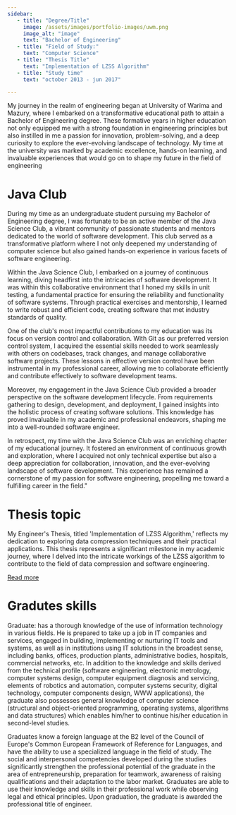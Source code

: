 ```yaml
---
sidebar:
   - title: "Degree/Title"
     image: /assets/images/portfolio-images/uwm.png
     image_alt: "image"
     text: "Bachelor of Engineering"
   - title: "Field of Study:"
     text: "Computer Science"
   - title: "Thesis Title"
     text: "Implementation of LZSS Algorithm"
   - title: "Study time"
     text: "october 2013 - jun 2017"

---
```


My journey in the realm of engineering began at University of Warima and Mazury, where I embarked on a transformative educational path to attain a Bachelor of Engineering degree. These formative years in higher education not only equipped me with a strong foundation in engineering principles but also instilled in me a passion for innovation, problem-solving, and a deep curiosity to explore the ever-evolving landscape of technology. My time at the university was marked by academic excellence, hands-on learning, and invaluable experiences that would go on to shape my future in the field of engineering

# Java Club

During my time as an undergraduate student pursuing my Bachelor of Engineering degree, I was fortunate to be an active member of the Java Science Club, a vibrant community of passionate students and mentors dedicated to the world of software development. This club served as a transformative platform where I not only deepened my understanding of computer science but also gained hands-on experience in various facets of software engineering.

Within the Java Science Club, I embarked on a journey of continuous learning, diving headfirst into the intricacies of software development. It was within this collaborative environment that I honed my skills in unit testing, a fundamental practice for ensuring the reliability and functionality of software systems. Through practical exercises and mentorship, I learned to write robust and efficient code, creating software that met industry standards of quality.

One of the club's most impactful contributions to my education was its focus on version control and collaboration. With Git as our preferred version control system, I acquired the essential skills needed to work seamlessly with others on codebases, track changes, and manage collaborative software projects. These lessons in effective version control have been instrumental in my professional career, allowing me to collaborate efficiently and contribute effectively to software development teams.

Moreover, my engagement in the Java Science Club provided a broader perspective on the software development lifecycle. From requirements gathering to design, development, and deployment, I gained insights into the holistic process of creating software solutions. This knowledge has proved invaluable in my academic and professional endeavors, shaping me into a well-rounded software engineer.

In retrospect, my time with the Java Science Club was an enriching chapter of my educational journey. It fostered an environment of continuous growth and exploration, where I acquired not only technical expertise but also a deep appreciation for collaboration, innovation, and the ever-evolving landscape of software development. This experience has remained a cornerstone of my passion for software engineering, propelling me toward a fulfilling career in the field."

# Thesis topic

My Engineer's Thesis, titled 'Implementation of LZSS Algorithm,' reflects my dedication to exploring data compression techniques and their practical applications. This thesis represents a significant milestone in my academic journey, where I delved into the intricate workings of the LZSS algorithm to contribute to the field of data compression and software engineering.

<a href="/portfolio/lzss" class="btn btn--primary">Read more</a> 


# Gradutes skills

Graduate: has a thorough knowledge of the use of information technology in various fields. He is prepared to take up a job in IT companies and services, engaged in building, implementing or nurturing IT tools and systems, as well as in institutions using IT solutions in the broadest sense, including banks, offices, production plants, administrative bodies, hospitals, commercial networks, etc. In addition to the knowledge and skills derived from the technical profile (software engineering, electronic metrology, computer systems design, computer equipment diagnosis and servicing, elements of robotics and automation, computer systems security, digital technology, computer components design, WWW applications), the graduate also possesses general knowledge of computer science (structural and object-oriented programming, operating systems, algorithms and data structures) which enables him/her to continue his/her education in second-level studies. 

Graduates know a foreign language at the B2 level of the Council of Europe's Common European Framework of Reference for Languages, and have the ability to use a specialized language in the field of study. The social and interpersonal competencies developed during the studies significantly strengthen the professional potential of the graduate in the area of entrepreneurship, preparation for teamwork, awareness of raising qualifications and their adaptation to the labor market. Graduates are able to use their knowledge and skills in their professional work while observing legal and ethical principles. Upon graduation, the graduate is awarded the professional title of engineer.